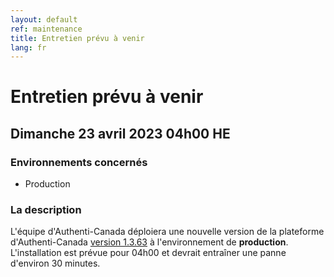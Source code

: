 ```yaml
---
layout: default
ref: maintenance
title: Entretien prévu à venir
lang: fr
---
```

# Entretien prévu à venir

## Dimanche 23 avril 2023 04h00 HE

### Environnements concernés

* Production

### La description
L'équipe d'Authenti-Canada déploiera une nouvelle version de la plateforme d'Authenti-Canada
[version 1.3.63](https://github.com/sign-in-canada/Acceptance-Platform/releases/tag/v1.3.63)
à l'environnement de **production**. L'installation est prévue pour 04h00
et devrait entraîner une panne d'environ 30 minutes.

